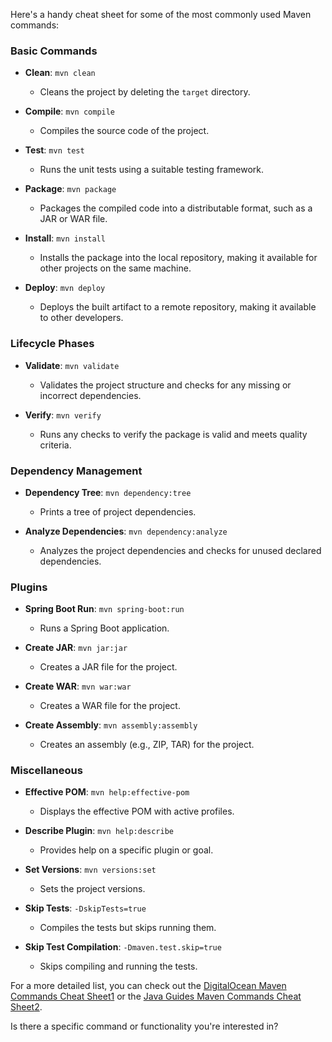 Here's a handy cheat sheet for some of the most commonly used Maven commands:

### Basic Commands
- **Clean**: `mvn clean`
  - Cleans the project by deleting the `target` directory.

- **Compile**: `mvn compile`
  - Compiles the source code of the project.

- **Test**: `mvn test`
  - Runs the unit tests using a suitable testing framework.

- **Package**: `mvn package`
  - Packages the compiled code into a distributable format, such as a JAR or WAR file.

- **Install**: `mvn install`
  - Installs the package into the local repository, making it available for other projects on the same machine.

- **Deploy**: `mvn deploy`
  - Deploys the built artifact to a remote repository, making it available to other developers.

### Lifecycle Phases
- **Validate**: `mvn validate`
  - Validates the project structure and checks for any missing or incorrect dependencies.

- **Verify**: `mvn verify`
  - Runs any checks to verify the package is valid and meets quality criteria.

### Dependency Management
- **Dependency Tree**: `mvn dependency:tree`
  - Prints a tree of project dependencies.

- **Analyze Dependencies**: `mvn dependency:analyze`
  - Analyzes the project dependencies and checks for unused declared dependencies.

### Plugins
- **Spring Boot Run**: `mvn spring-boot:run`
  - Runs a Spring Boot application.

- **Create JAR**: `mvn jar:jar`
  - Creates a JAR file for the project.

- **Create WAR**: `mvn war:war`
  - Creates a WAR file for the project.

- **Create Assembly**: `mvn assembly:assembly`
  - Creates an assembly (e.g., ZIP, TAR) for the project.

### Miscellaneous
- **Effective POM**: `mvn help:effective-pom`
  - Displays the effective POM with active profiles.

- **Describe Plugin**: `mvn help:describe`
  - Provides help on a specific plugin or goal.

- **Set Versions**: `mvn versions:set`
  - Sets the project versions.

- **Skip Tests**: `-DskipTests=true`
  - Compiles the tests but skips running them.

- **Skip Test Compilation**: `-Dmaven.test.skip=true`
  - Skips compiling and running the tests.

For a more detailed list, you can check out the [DigitalOcean Maven Commands Cheat Sheet](https://www.digitalocean.com/community/tutorials/maven-commands-options-cheat-sheet)[1](https://www.digitalocean.com/community/tutorials/maven-commands-options-cheat-sheet) or the [Java Guides Maven Commands Cheat Sheet](https://www.javaguides.net/2024/11/maven-commands-cheat-sheet.html)[2](https://www.javaguides.net/2024/11/maven-commands-cheat-sheet.html).

Is there a specific command or functionality you're interested in?
